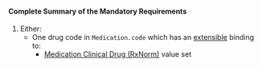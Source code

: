 #### Complete Summary of the Mandatory Requirements

1.  Either:
    -  One drug code in `Medication.code` which has an [extensible](http://hl7.org/fhir/STU3/terminologies.html#extensible) binding to:
        -  [Medication Clinical Drug (RxNorm)] value set
   

  [Medication Clinical Drug (RxNorm)]: ValueSet-us-core-medication-codes.html
